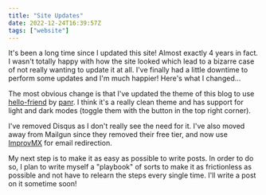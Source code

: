```yaml
---
title: "Site Updates"
date: 2022-12-24T16:39:57Z
tags: ["website"]
---
```


It's been a long time since I updated this site! Almost exactly 4 years in fact. I wasn't totally happy with how the site looked which lead to a bizarre case of not really wanting to update it at all. I've finally had a little downtime to perform some updates and I'm much happier! Here's what I changed... <!--more-->

The most obvious change is that I've updated the theme of this blog to use [hello-friend](https://github.com/panr/hugo-theme-hello-friend) by [panr](https://twitter.com/panr). I think it's a really clean theme and has support for light and dark modes (toggle them with the button in the top right corner).

I've removed Disqus as I don't really see the need for it. I've also moved away from Mailgun since they removed their free tier, and now use [ImprovMX](https://improvmx.com) for email redirection.

My next step is to make it as easy as possible to write posts. In order to do so, I plan to write myself a "playbook" of sorts to make it as frictionless as possible and not have to relearn the steps every single time. I'll write a post on it sometime soon!
